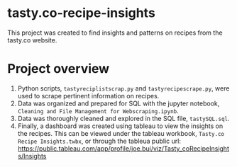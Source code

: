 # tasty.co-recipe-insights

This project was created to find insights and patterns on recipes from the tasty.co website. 


# Project overview 

1. Python scripts, `tastyreciplistscrap.py` and `tastyrecipescrape.py`, were used to scrape pertinent information on recipes.
2. Data was organized and prepared for SQL with the jupyter notebook, `Cleaning and File Management for Webscraping.ipynb`.
3. Data was thoroughly cleaned and explored in the SQL file, `tastySQL.sql`.
4. Finally, a dashboard was created using tableau to view the insights on the recipes. This can be viewed under the tableau workbook, `Tasty.co Recipe Insights.twbx`, or through the tableua public url: https://public.tableau.com/app/profile/joe.bui/viz/Tasty_coRecipeInsights/Insights
